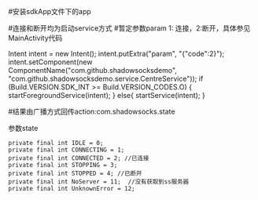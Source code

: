 #安装sdkApp文件下的app




#连接和断开均为启动service方式
#暂定参数param 1: 连接，2:断开，具体参见MainActivity代码

Intent intent = new Intent();
intent.putExtra("param", "{\"code\":2}");
intent.setComponent(new ComponentName("com.github.shadowsocksdemo", "com.github.shadowsocksdemo.service.CentreService"));
if (Build.VERSION.SDK_INT >= Build.VERSION_CODES.O)
{
startForegroundService(intent);
} else{
startService(intent);
}
                        
                        
#结果由广播方式回传action:com.shadowsocks.state

参数state

    private final int IDLE = 0;
    private final int CONNECTING = 1;
    private final int CONNECTED = 2; //已连接
    private final int STOPPING = 3;
    private final int STOPPED = 4; //已断开
    private final int NoServer = 11;  //没有获取到ss服务器
    private final int UnknownError = 12;  



